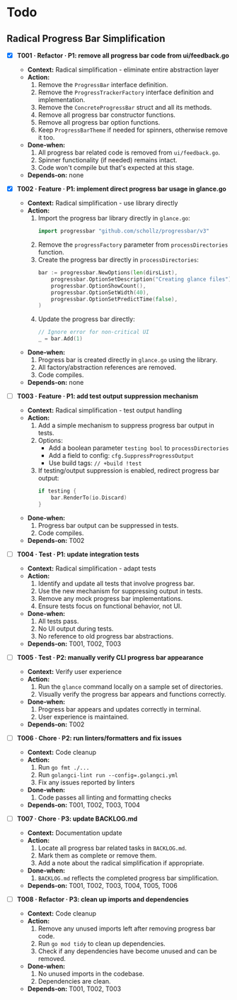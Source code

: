 # Todo

## Radical Progress Bar Simplification

- [x] **T001 · Refactor · P1: remove all progress bar code from ui/feedback.go**
    - **Context:** Radical simplification - eliminate entire abstraction layer
    - **Action:**
        1. Remove the `ProgressBar` interface definition.
        2. Remove the `ProgressTrackerFactory` interface definition and implementation.
        3. Remove the `ConcreteProgressBar` struct and all its methods.
        4. Remove all progress bar constructor functions.
        5. Remove all progress bar option functions.
        6. Keep `ProgressBarTheme` if needed for spinners, otherwise remove it too.
    - **Done‑when:**
        1. All progress bar related code is removed from `ui/feedback.go`.
        2. Spinner functionality (if needed) remains intact.
        3. Code won't compile but that's expected at this stage.
    - **Depends‑on:** none

- [x] **T002 · Feature · P1: implement direct progress bar usage in glance.go**
    - **Context:** Radical simplification - use library directly
    - **Action:**
        1. Import the progress bar library directly in `glance.go`:
           ```go
           import progressbar "github.com/schollz/progressbar/v3"
           ```
        2. Remove the `progressFactory` parameter from `processDirectories` function.
        3. Create the progress bar directly in `processDirectories`:
           ```go
           bar := progressbar.NewOptions(len(dirsList),
               progressbar.OptionSetDescription("Creating glance files"),
               progressbar.OptionShowCount(),
               progressbar.OptionSetWidth(40),
               progressbar.OptionSetPredictTime(false),
           )
           ```
        4. Update the progress bar directly:
           ```go
           // Ignore error for non-critical UI
           _ = bar.Add(1)
           ```
    - **Done‑when:**
        1. Progress bar is created directly in `glance.go` using the library.
        2. All factory/abstraction references are removed.
        3. Code compiles.
    - **Depends‑on:** none

- [ ] **T003 · Feature · P1: add test output suppression mechanism**
    - **Context:** Radical simplification - test output handling
    - **Action:**
        1. Add a simple mechanism to suppress progress bar output in tests.
        2. Options:
           - Add a boolean parameter `testing bool` to `processDirectories`
           - Add a field to config: `cfg.SuppressProgressOutput`
           - Use build tags: `// +build !test`
        3. If testing/output suppression is enabled, redirect progress bar output:
           ```go
           if testing {
               bar.RenderTo(io.Discard)
           }
           ```
    - **Done‑when:**
        1. Progress bar output can be suppressed in tests.
        2. Code compiles.
    - **Depends‑on:** T002

- [ ] **T004 · Test · P1: update integration tests**
    - **Context:** Radical simplification - adapt tests
    - **Action:**
        1. Identify and update all tests that involve progress bar.
        2. Use the new mechanism for suppressing output in tests.
        3. Remove any mock progress bar implementations.
        4. Ensure tests focus on functional behavior, not UI.
    - **Done‑when:**
        1. All tests pass.
        2. No UI output during tests.
        3. No reference to old progress bar abstractions.
    - **Depends‑on:** T001, T002, T003

- [ ] **T005 · Test · P2: manually verify CLI progress bar appearance**
    - **Context:** Verify user experience
    - **Action:**
        1. Run the `glance` command locally on a sample set of directories.
        2. Visually verify the progress bar appears and functions correctly.
    - **Done‑when:**
        1. Progress bar appears and updates correctly in terminal.
        2. User experience is maintained.
    - **Depends‑on:** T002

- [ ] **T006 · Chore · P2: run linters/formatters and fix issues**
    - **Context:** Code cleanup
    - **Action:**
        1. Run `go fmt ./...`
        2. Run `golangci-lint run --config=.golangci.yml`
        3. Fix any issues reported by linters
    - **Done‑when:**
        1. Code passes all linting and formatting checks
    - **Depends‑on:** T001, T002, T003, T004

- [ ] **T007 · Chore · P3: update BACKLOG.md**
    - **Context:** Documentation update
    - **Action:**
        1. Locate all progress bar related tasks in `BACKLOG.md`.
        2. Mark them as complete or remove them.
        3. Add a note about the radical simplification if appropriate.
    - **Done‑when:**
        1. `BACKLOG.md` reflects the completed progress bar simplification.
    - **Depends‑on:** T001, T002, T003, T004, T005, T006

- [ ] **T008 · Refactor · P3: clean up imports and dependencies**
    - **Context:** Code cleanup
    - **Action:**
        1. Remove any unused imports left after removing progress bar code.
        2. Run `go mod tidy` to clean up dependencies.
        3. Check if any dependencies have become unused and can be removed.
    - **Done‑when:**
        1. No unused imports in the codebase.
        2. Dependencies are clean.
    - **Depends‑on:** T001, T002, T003
